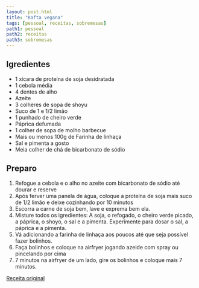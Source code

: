 ```yaml
---
layout: post.html
title: "Kafta vegana"
tags: [pessoal, receitas, sobremesas]
path1: pessoal
path2: receitas
path3: sobremesas
---
```


<h2>Igredientes</h2>

* 1 xícara de proteína de soja desidratada
* 1 cebola média
* 4 dentes de alho
* Azeite
* 3 colheres de sopa de shoyu
* Suco de 1 e 1/2 limão
* 1 punhado de cheiro verde
* Páprica defumada
* 1 colher de sopa de molho barbecue
* Mais ou menos 100g de Farinha de linhaça
* Sal e pimenta a gosto
* Meia colher de chá de bicarbonato de sódio

<h2>Preparo</h2>

1. Refogue a cebola e o alho no azeite com bicarbonato de sódio até dourar e reserve
2. Após ferver uma panela de água, coloque a proteína de soja mais suco de 1/2 limão e deixe cozinhando por 10 minutos
3. Escorra a carne de soja bem, lave e exprema bem ela.
4. Misture todos os igredientes: A soja, o refogado, o cheiro verde picado, a páprica, o shoyo, o sal e a pimenta. Experimente para dosar o sal, a páprica e a pimenta.
5. Vá adicionando a farinha de linhaça aos poucos até que seja possível fazer bolinhos.
6. Faça bolinhos e coloque na airfryer jogando azeide com spray ou pincelando por cima
7. 7 minutos na airfryer de um lado, gire os bolinhos e coloque mais 7 minutos.

[Receita original](https://www.instagram.com/reel/DKcf8GZKx6X/)